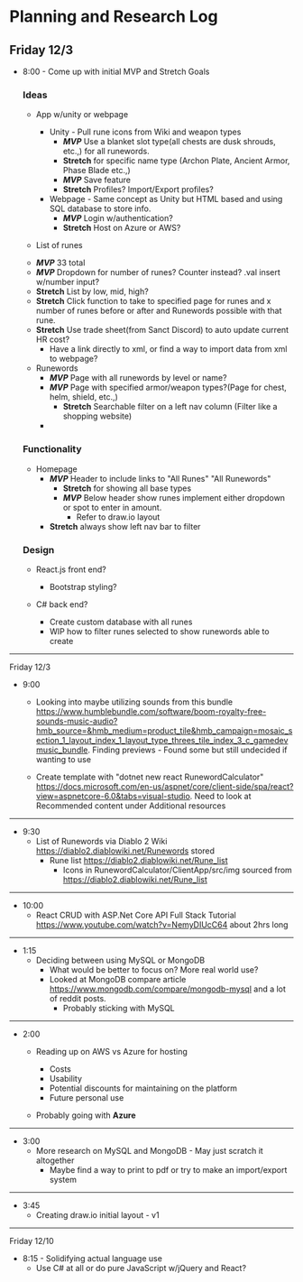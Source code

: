 # Planning and Research Log

## Friday 12/3

* 8:00 - Come up with initial MVP and Stretch Goals
  ### Ideas
  * App w/unity or webpage 
    - Unity - Pull rune icons from Wiki and weapon types
      * _**MVP**_ Use a blanket slot type(all chests are dusk shrouds, etc.,) for all runewords. 
      * __Stretch__ for specific name type (Archon Plate, Ancient Armor, Phase Blade etc.,)
      * _**MVP**_ Save feature
      - __Stretch__ Profiles? Import/Export profiles?
    - Webpage - Same concept as Unity but HTML based and using SQL database to store info.
      * _**MVP**_ Login w/authentication?
      * __Stretch__ Host on Azure or AWS?

  * List of runes
  - _**MVP**_ 33 total
  - _**MVP**_ Dropdown for number of runes? Counter instead? .val insert w/number input?
  - __Stretch__ List by low, mid, high?
  - __Stretch__ Click function to take to specified page for runes and x number of runes before or after and Runewords possible with that rune.
  - __Stretch__ Use trade sheet(from Sanct Discord) to auto update current HR cost?
    * Have a link directly to xml, or find a way to import data from xml to webpage?

  * Runewords
    - _**MVP**_ Page with all runewords by level or name?
    - _**MVP**_ Page with specified armor/weapon types?(Page for chest, helm, shield, etc.,)
      * __Stretch__ Searchable filter on a left nav column (Filter like a shopping website)
    -

  ### Functionality

    * Homepage
      - _**MVP**_ Header to include links to "All Runes" "All Runewords"
        - __Stretch__ for showing all base types
        - _**MVP**_ Below header show runes implement either dropdown or spot to enter in amount.
          - Refer to draw.io layout
      - __Stretch__ always show left nav bar to filter


  ### Design

  * React.js front end?
    - Bootstrap styling?

  * C# back end?
    - Create custom database with all runes
    - WIP how to filter runes selected to show runewords able to create

-----

Friday 12/3

* 9:00
  - Looking into maybe utilizing sounds from this bundle https://www.humblebundle.com/software/boom-royalty-free-sounds-music-audio?hmb_source=&hmb_medium=product_tile&hmb_campaign=mosaic_section_1_layout_index_1_layout_type_threes_tile_index_3_c_gamedevmusic_bundle. Finding previews - Found some but still undecided if wanting to use

  - Create template with "dotnet new react RunewordCalculator" https://docs.microsoft.com/en-us/aspnet/core/client-side/spa/react?view=aspnetcore-6.0&tabs=visual-studio. Need to look at Recommended content under Additional resources
-----

* 9:30
  - List of Runewords via Diablo 2 Wiki https://diablo2.diablowiki.net/Runewords stored
    * Rune list https://diablo2.diablowiki.net/Rune_list
      - Icons in RunewordCalculator/ClientApp/src/img sourced from https://diablo2.diablowiki.net/Rune_list

----------------------------------------------------------------

* 10:00
  - React CRUD with ASP.Net Core API Full Stack Tutorial https://www.youtube.com/watch?v=NemyDIUcC64 about 2hrs long

-----

* 1:15
  - Deciding between using MySQL or MongoDB 
    * What would be better to focus on? More real world use?
    * Looked at MongoDB compare article https://www.mongodb.com/compare/mongodb-mysql and a lot of reddit posts.
      * Probably sticking with MySQL

--------------

* 2:00
  - Reading up on AWS vs Azure for hosting
    * Costs
    * Usability
    * Potential discounts for maintaining on the platform
    * Future personal use

  - Probably going with **Azure**

--------------

* 3:00 
  - More research on MySQL and MongoDB - May just scratch it altogether
    * Maybe find a way to print to pdf or try to make an import/export system 

--------------

* 3:45
  - Creating draw.io initial layout - v1

--------------------------------

Friday 12/10

* 8:15 - Solidifying actual language use
  - Use C# at all or do pure JavaScript w/jQuery and React?





